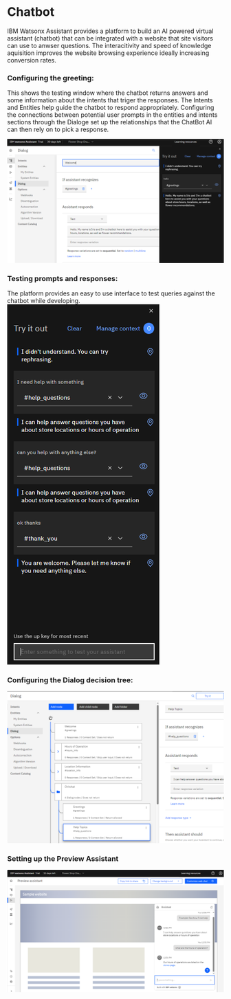 # Chatbot

IBM Watsonx Assistant provides a platform to build an AI powered virtual assistant (chatbot) that can be integrated with a website that site visitors can use to anwser questions. The interacitivity and speed of knowledge aquisition improves the website browsing experience ideally increasing conversion rates.  

### Configuring the greeting:
This shows the testing window where the chatbot returns answers and some information about the intents that triger the responses. The Intents and Entities help guide the chatbot to respond appropriately. Configuring the connections between potential user prompts in the entities and intents sections through the Dialoge set up the relationships that the ChatBot AI can then rely on to pick a response.


![First_Prompt](https://github.com/agomoll/Chatbot/blob/main/Resources/chatbot_greeting.PNG)



### Testing prompts and responses:
The platform provides an easy to use interface to test queries against the chatbot while developing.
![First_Prompt](https://github.com/agomoll/Chatbot/blob/main/Resources/chatbot_practice.PNG)



### Configuring the Dialog decision tree:

![First_Prompt](https://github.com/agomoll/Chatbot/blob/main/Resources/dialog.PNG)


### Setting up the Preview Assistant

![pre_assist](https://github.com/agomoll/Chatbot/blob/main/Resources/ibm_preview_assistant.PNG)
